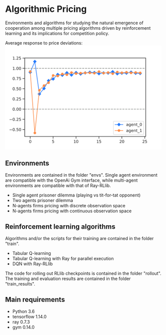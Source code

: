 # Algorithmic Pricing
Environments and algorithms for studying the natural emergence of cooperation among multiple pricing algorithms driven by reinforcement learning and its implications for competition policy.

Average response to price deviations:
![alt text](https://github.com/Lorenzo-Giardi/algorithmic-pricing/blob/master/train_results/TabularQ_with_Ray/FIGURES/deltas-irf.png)

## Environments
Environments are contained in the folder "envs". Single agent environment are compatible with the OpenAi Gym interface, while multi-agent environments are compatible with that of Ray-RLlib. 

* Single agent prisoner dilemma (playing vs tit-for-tat opponent)
* Two agents prisoner dilemma
* N-agents firms pricing with discrete observation space
* N-agents firms pricing with continuous observation space

## Reinforcement learning algorithms
Algorithms and/or the scripts for their training are contained in the folder "train". 
* Tabular Q-learning
* Tabular Q-learning with Ray for parallel execution
* DQN with Ray-RLlib

The code for rolling out RLlib checkpoints is contained in the folder "rollout". \
The training and evaluation results are contained in the folder "train_results".


## Main requirements
* Python                        3.6
* tensorflow                    1.14.0 
* ray                           0.7.3
* gym                           0.14.0 
